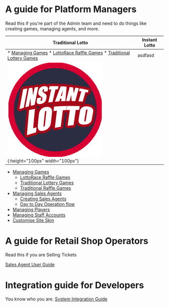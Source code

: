  <!-- TITLE: Platform Guide -->
<!-- SUBTITLE: A complete guide for managing Games, Sales Agents, Players and more -->




# A guide for Platform Managers
Read this if you're part of the Admin team and need to do things like creating games, managing agents, and more.


| Traditional Lotto  |   Instant Lotto | 
| ------ | ------ | 
|* [Managing Games](/administration/games "Managing your Lottery & Raffle Games")  	* [LottoRace Raffle Games](/administration/games/lottorace "Managing your Lottery & Raffle Games") 	* [Traditional Lottery Games](/administration/games/lottery  "Managing your Lottery Games")  | asdfasd|
| ![Instant Lotto](/uploads/instant-lotto.png "Instant Lotto"){:height="100px" width="100px"} |





* [Managing Games](/administration/games "Managing your Lottery & Raffle Games")
	* [LottoRace Raffle Games](/administration/games/lottorace "Managing your Lottery & Raffle Games")
	* [Traditional Lottery Games](/administration/games/lottery  "Managing your Lottery Games")
	* [Traditional Raffle Games](/administration/games/raffle "Managing your Raffle Games ")
* [Managing Sales Agents](/administration/agents "Managing Retail Lottery Sales Agents")
	* [Creating Sales Agents](/administration/agents#creating-sales-agents)
	* [Day to Day Operation flow](/administration/agents#managing-agents-day-to-day)
* [Managing Players](/administration/players "Managing Players")
* [Managing Staff Accounts](/administration/staff "Providing access for Company employees")
* [Customise Site Skin](/administration/skinning "Customizing your Player Web site!")
# A guide for Retail Shop Operators
Read this if you are Selling Tickets

[Sales Agent User Guide](retail-sales-agents/ "title text!")

# Integration guide for Developers
You know who you are.
[System Integration Guide](http://docs.bonoboplc.com:4567/)


